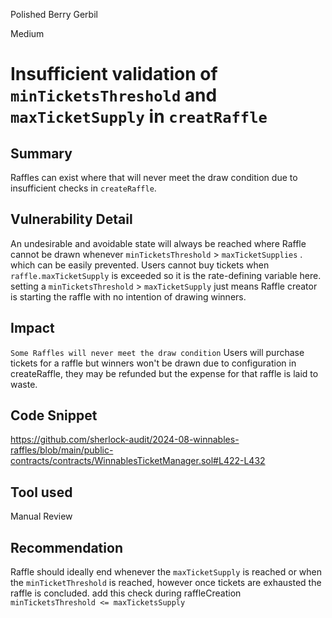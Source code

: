 Polished Berry Gerbil

Medium

# Insufficient validation of `minTicketsThreshold` and `maxTicketSupply` in `creatRaffle`

## Summary
Raffles can exist where that will never meet the draw condition due to insufficient checks in `createRaffle`.

## Vulnerability Detail
An undesirable and avoidable state will always be reached where Raffle cannot be drawn whenever 
`minTicketsThreshold` > `maxTicketSupplies` .
which can be easily prevented. Users cannot buy tickets when `raffle.maxTicketSupply` is exceeded so it is the rate-defining variable here. setting a `minTicketsThreshold` > `maxTicketSupply`  just means Raffle creator is starting the raffle with no intention of drawing winners.



## Impact
`Some Raffles will never meet the draw condition` 
Users will purchase tickets for a raffle but winners won't be drawn due to configuration in createRaffle,  they may be refunded but the expense for that raffle is laid to waste.

## Code Snippet
https://github.com/sherlock-audit/2024-08-winnables-raffles/blob/main/public-contracts/contracts/WinnablesTicketManager.sol#L422-L432

## Tool used
Manual Review

## Recommendation
Raffle should ideally end whenever the `maxTicketSupply` is reached or when the `minTicketThreshold` is reached, however once tickets are exhausted the raffle is concluded. add this check during raffleCreation
`minTicketsThreshold <= maxTicketsSupply`